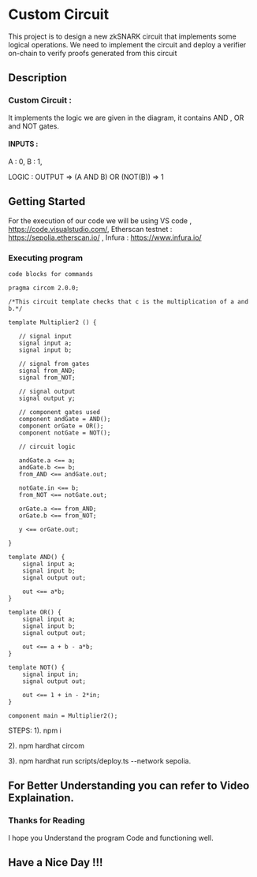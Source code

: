 # Custom Circuit 
This project is to design a new zkSNARK circuit that implements some logical operations. We need to implement the circuit and deploy a verifier on-chain to verify proofs generated from this circuit

## Description

### Custom Circuit :
It implements the logic we are given in the diagram, it contains AND , OR and NOT gates.

#### INPUTS :
A : 0, 
B : 1,

LOGIC : OUTPUT => (A AND B) OR (NOT(B)) => 1

## Getting Started

For the execution of our code we will be using VS code ,
https://code.visualstudio.com/,
Etherscan testnet : https://sepolia.etherscan.io/ ,
Infura : https://www.infura.io/

### Executing program

```
code blocks for commands

pragma circom 2.0.0;

/*This circuit template checks that c is the multiplication of a and b.*/  

template Multiplier2 () {  

   // signal input
   signal input a;
   signal input b;

   // signal from gates
   signal from_AND;
   signal from_NOT;

   // signal output
   signal output y;

   // component gates used 
   component andGate = AND();
   component orGate = OR();
   component notGate = NOT();

   // circuit logic

   andGate.a <== a;
   andGate.b <== b;
   from_AND <== andGate.out;

   notGate.in <== b;
   from_NOT <== notGate.out;

   orGate.a <== from_AND;
   orGate.b <== from_NOT;

   y <== orGate.out;
   
}

template AND() {
    signal input a;
    signal input b;
    signal output out;

    out <== a*b;
}

template OR() {
    signal input a;
    signal input b;
    signal output out;

    out <== a + b - a*b;
}

template NOT() {
    signal input in;
    signal output out;

    out <== 1 + in - 2*in;
}

component main = Multiplier2();

```
STEPS:
1). npm i

2). npm hardhat circom

3). npm hardhat run scripts/deploy.ts --network sepolia.

## For Better Understanding you can refer to Video Explaination.

### Thanks for Reading
I hope you Understand the program Code and functioning well.
## Have a Nice Day !!!
